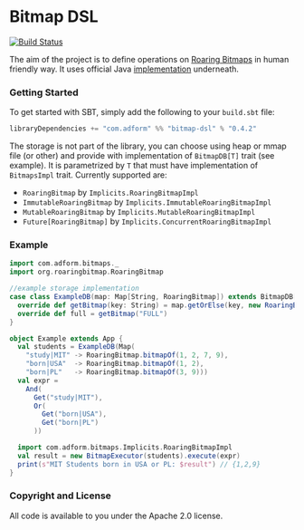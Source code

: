 # Bitmap DSL

[![Build Status](https://travis-ci.org/adform/bitmap-dsl.svg?branch=master)](https://travis-ci.org/adform/bitmap-dsl)

The aim of the project is to define operations on [Roaring Bitmaps](http://roaringbitmap.org) in human friendly way.
It uses official Java [implementation](https://github.com/RoaringBitmap/RoaringBitmap) underneath.

### Getting Started

To get started with SBT, simply add the following to your `build.sbt` file:

```scala
libraryDependencies += "com.adform" %% "bitmap-dsl" % "0.4.2"
```

The storage is not part of the library, you can choose using heap or mmap file (or other) and provide with implementation of `BitmapDB[T]` trait (see example).
It is parametrized by `T` that must have implementation of `BitmapsImpl` trait. 
Currently supported are:
* `RoaringBitmap` by `Implicits.RoaringBitmapImpl`
* `ImmutableRoaringBitmap` by `Implicits.ImmutableRoaringBitmapImpl`
* `MutableRoaringBitmap` by `Implicits.MutableRoaringBitmapImpl`
* `Future[RoaringBitmap]` by `Implicits.ConcurrentRoaringBitmapImpl`

### Example

```scala
import com.adform.bitmaps._
import org.roaringbitmap.RoaringBitmap

//example storage implementation
case class ExampleDB(map: Map[String, RoaringBitmap]) extends BitmapDB[RoaringBitmap] {
  override def getBitmap(key: String) = map.getOrElse(key, new RoaringBitmap())
  override def full = getBitmap("FULL")
}

object Example extends App {
  val students = ExampleDB(Map(
    "study|MIT" -> RoaringBitmap.bitmapOf(1, 2, 7, 9),
    "born|USA"  -> RoaringBitmap.bitmapOf(1, 2),
    "born|PL"   -> RoaringBitmap.bitmapOf(3, 9)))
  val expr =
    And(
      Get("study|MIT"),
      Or(
        Get("born|USA"),
        Get("born|PL")
      ))

  import com.adform.bitmaps.Implicits.RoaringBitmapImpl
  val result = new BitmapExecutor(students).execute(expr)
  print(s"MIT Students born in USA or PL: $result") // {1,2,9}
}
```

### Copyright and License

All code is available to you under the Apache 2.0 license.

